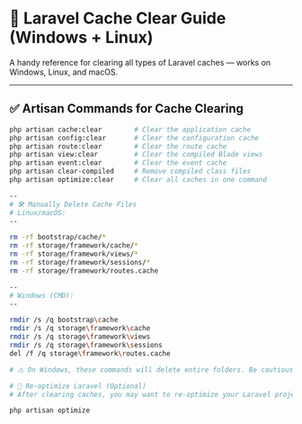 # 🧹 Laravel Cache Clear Guide (Windows + Linux)

A handy reference for clearing all types of Laravel caches — works on Windows, Linux, and macOS.

---

## ✅ Artisan Commands for Cache Clearing

```bash
php artisan cache:clear        # Clear the application cache
php artisan config:clear       # Clear the configuration cache
php artisan route:clear        # Clear the route cache
php artisan view:clear         # Clear the compiled Blade views
php artisan event:clear        # Clear the event cache
php artisan clear-compiled     # Remove compiled class files
php artisan optimize:clear     # Clear all caches in one command

--
# 🛠️ Manually Delete Cache Files
# Linux/macOS:
--

rm -rf bootstrap/cache/*
rm -rf storage/framework/cache/*
rm -rf storage/framework/views/*
rm -rf storage/framework/sessions/*
rm -rf storage/framework/routes.cache

--
# Windows (CMD):
--

rmdir /s /q bootstrap\cache
rmdir /s /q storage\framework\cache
rmdir /s /q storage\framework\views
rmdir /s /q storage\framework\sessions
del /f /q storage\framework\routes.cache

# ⚠️ On Windows, these commands will delete entire folders. Be cautious and only use them when you're sure.

# 🚀 Re-optimize Laravel (Optional)
# After clearing caches, you may want to re-optimize your Laravel project:

php artisan optimize
